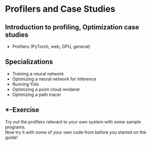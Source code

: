 # Profilers and Case Studies
## Introduction to profiling, Optimization case studies

* Profilers (PyTorch, web, GPU, general)

## Specializations

* Training a neural network
* Optimizing a neural network for inference
* Running Yolo
* Optimizing a point cloud renderer
* Optimizing a path tracer

## *-Exercise

Try out the profilers relevant to your own system with some sample programs.  
Now try it with some of your own code from before you started on the guide!

